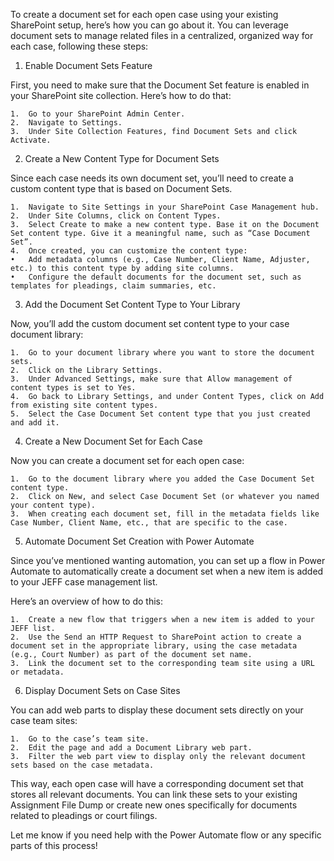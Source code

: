 To create a document set for each open case using your existing SharePoint setup, here’s how you can go about it. You can leverage document sets to manage related files in a centralized, organized way for each case, following these steps:

1. Enable Document Sets Feature

First, you need to make sure that the Document Set feature is enabled in your SharePoint site collection. Here’s how to do that:

	1.	Go to your SharePoint Admin Center.
	2.	Navigate to Settings.
	3.	Under Site Collection Features, find Document Sets and click Activate.

2. Create a New Content Type for Document Sets

Since each case needs its own document set, you’ll need to create a custom content type that is based on Document Sets.

	1.	Navigate to Site Settings in your SharePoint Case Management hub.
	2.	Under Site Columns, click on Content Types.
	3.	Select Create to make a new content type. Base it on the Document Set content type. Give it a meaningful name, such as “Case Document Set”.
	4.	Once created, you can customize the content type:
	•	Add metadata columns (e.g., Case Number, Client Name, Adjuster, etc.) to this content type by adding site columns.
	•	Configure the default documents for the document set, such as templates for pleadings, claim summaries, etc.

3. Add the Document Set Content Type to Your Library

Now, you’ll add the custom document set content type to your case document library:

	1.	Go to your document library where you want to store the document sets.
	2.	Click on the Library Settings.
	3.	Under Advanced Settings, make sure that Allow management of content types is set to Yes.
	4.	Go back to Library Settings, and under Content Types, click on Add from existing site content types.
	5.	Select the Case Document Set content type that you just created and add it.

4. Create a New Document Set for Each Case

Now you can create a document set for each open case:

	1.	Go to the document library where you added the Case Document Set content type.
	2.	Click on New, and select Case Document Set (or whatever you named your content type).
	3.	When creating each document set, fill in the metadata fields like Case Number, Client Name, etc., that are specific to the case.

5. Automate Document Set Creation with Power Automate

Since you’ve mentioned wanting automation, you can set up a flow in Power Automate to automatically create a document set when a new item is added to your JEFF case management list.

Here’s an overview of how to do this:

	1.	Create a new flow that triggers when a new item is added to your JEFF list.
	2.	Use the Send an HTTP Request to SharePoint action to create a document set in the appropriate library, using the case metadata (e.g., Court Number) as part of the document set name.
	3.	Link the document set to the corresponding team site using a URL or metadata.

6. Display Document Sets on Case Sites

You can add web parts to display these document sets directly on your case team sites:

	1.	Go to the case’s team site.
	2.	Edit the page and add a Document Library web part.
	3.	Filter the web part view to display only the relevant document sets based on the case metadata.

This way, each open case will have a corresponding document set that stores all relevant documents. You can link these sets to your existing Assignment File Dump or create new ones specifically for documents related to pleadings or court filings.

Let me know if you need help with the Power Automate flow or any specific parts of this process!